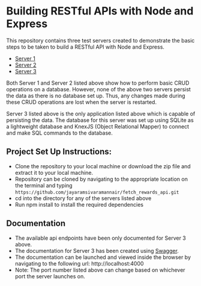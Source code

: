 # Building RESTful APIs with Node and Express

This repository contains three test servers created to demonstrate the basic steps to be taken to build a RESTful API with Node and Express.

- [Server 1](./hobbits-server)
- [Server 2](./just-another-server)
- [Server 3](./data-persistence-server)

Both Server 1 and Server 2 listed above show how to perform basic CRUD operations on a database.
However, none of the above two servers persist the data as there is no database set up.
Thus, any changes made during these CRUD operations are lost when the server is restarted.

Server 3 listed above is the only application listed above which is capable of persisting the data.
The database for this server was set up using SQLite as a lightweight database and KnexJS (Object Relational Mapper) to connect and make SQL commands to the database.

## Project Set Up Instructions:

- Clone the repository to your local machine or download the zip file and extract it to your local machine.
- Repository can be cloned by navigating to the appropriate location on the terminal and typing `https://github.com/jayaramsivaramannair/fetch_rewards_api.git`
- cd into the directory for any of the servers listed above
- Run npm install to install the required dependencies

## Documentation

- The available api endpoints have been only documented for Server 3 above.
- The documentation for Server 3 has been created using [Swagger](https://swagger.io/).
- The documentation can be launched and viewed inside the browser by navigating to the following url: http://localhost:4000
- Note: The port number listed above can change based on whichever port the server launches on.
